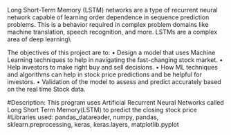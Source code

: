 Long Short-Term Memory (LSTM) networks are a type of recurrent neural network capable of learning order dependence in sequence prediction problems. This is a behavior required in complex problem domains like machine translation, speech recognition, and more. LSTMs are a complex area of deep learning\

The objectives of this project are to:
• Design a model that uses Machine Learning techniques to help in navigating the fast-changing stock market.
• Help investors to make right buy and sell decisions.
• How ML techniques and algorithms can help in stock price predictions and be helpful for investors.
• Validation of the model to assess and predict accurately based on the real time Stock data.


#Description: This program uses Artificial Recurrent Neural Networks called Long Short Term Memory(LSTM) to predict the closing stock price 
#Libraries used:
pandas_datareader, numpy, pandas, sklearn.preprocessing, keras, keras.layers, matplotlib.pyplot
